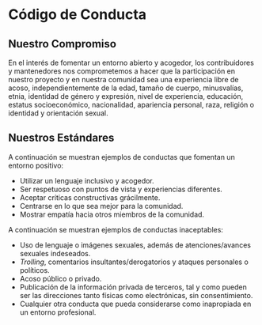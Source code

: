 # Código de Conducta

## Nuestro Compromiso

En el interés de fomentar un entorno abierto y acogedor, los contribuidores y mantenedores nos comprometemos a hacer que la participación en nuestro proyecto y en nuestra comunidad sea una experiencia libre de acoso, independientemente de la edad, tamaño de cuerpo, minusvalías, etnia, identidad de género y expresión, nivel de experiencia, educación, estatus socioeconómico, nacionalidad, apariencia personal, raza, religión o identidad y orientación sexual.

## Nuestros Estándares

A continuación se muestran ejemplos de conductas que fomentan un entorno positivo:

- Utilizar un lenguaje inclusivo y acogedor.
- Ser respetuoso con puntos de vista y experiencias diferentes.
- Aceptar críticas constructivas grácilmente.
- Centrarse en lo que sea mejor para la comunidad.
- Mostrar empatía hacia otros miembros de la comunidad.

A continuación se muestran ejemplos de conductas inaceptables:

- Uso de lenguaje o imágenes sexuales, además de atenciones/avances sexuales indeseados.
- _Trolling_, comentarios insultantes/derogatorios y ataques personales o políticos.
- Acoso público o privado.
- Publicación de la información privada de terceros, tal y como pueden ser las direcciones tanto físicas como electrónicas, sin consentimiento.
- Cualquier otra conducta que pueda considerarse como inapropiada en un entorno profesional.
